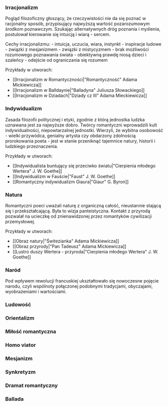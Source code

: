 ### Irracjonalizm
Pogląd filozoficzny głoszący, że rzeczywistości nie da się poznać w racjonalny sposób, przypisujący najwyższą wartość pozarozumowym środkom poznawczym.
Szukając alternatywnych dróg poznania i myślenia, postulował kierowanie się intuicją i wiarą - sercem.
 
Cechy irracjonalizmu:
	-   intuicja, uczucia, wiara, instynkt
	-   inspiracje ludowe
	-   związki z mesjanizmem
	-   związki z mistycyzmem
	-   brak możliwości rozumowego poznawania świata
	-   obiektywną prawdę niosą dzieci i szaleńcy
	-   odejście od ograniczania się rozumem

Przykłady w utworach:
- [[Irracjonalizm w Romantyczności|"Romantyczność" Adama Mickiewicza]] 
- [[Irracjonalizm w Balldaynie|"Balladyna" Juliusza Słowackiego]]
- [[Irracjonalizm w Dziadach|"Dziady cz III" Adama Mieckiewicza]]

### Indywidualizm
Zasada filozofii politycznej i etyki, zgodnie z którą jednostka ludzka uznawana jest za najwyższe dobro.
Twórcy romantyczni wprowadzili kult indywidualności, niepowtarzalnej jednostki. Wierzyli, że wybitna osobowość - wielki przywódca, genialny artysta czy obdarzony zdolnością prorokowania poeta - jest w stanie przeniknąć tajemnice natury, historii i ludzkiego przeznaczenia.

Przykłady w utworach:
- [[Indywidualista buntujący się przeciwko światu|"Cierpienia młodego Wertera" J. W. Goethe]]
- [[Indywidualizm w Fauście|"Faust" J. W. Goethe]]
- [[Romantyczny indywidualizm Giaura|"Giaur" G. Byron]]

### Natura
Romantyczni poeci uważali naturę z organiczną całość, nieustannie stającą się i przekształcającą. Była to wizja panteistyczna. Kontakt z przyrodą pozwalał na ucieczkę od znienawidzonej przez romantyków cywilizacji przemysłowej.

Przykłady w utworach:
- [[Obraz natury|"Świtezianka" Adama Mickiewicza]]
- [[Obraz przyrody|"Pan Tadeusz" Adama Mickiewicza]]
- [[Lustro duszy Wertera - przyroda|"Cierpienia młodego Wertera" J. W. Goethe]]

### Naród
Pod wpływem rewolucji francuskiej ukształtowało się nowoczesne pojęcie narodu, czyli wspólnoty połączonej podobnymi tradycjami, obyczajami, wyobrażeniami i wartościami. 

### Ludowość
### Orientalizm
### Miłość romantyczna
### Homo viator
### Mesjanizm
### Synkretyzm
### Dramat romantyczny
### Ballada